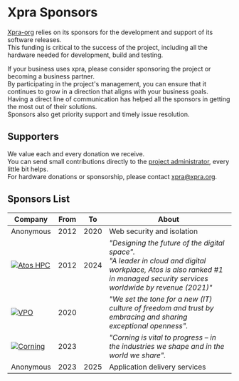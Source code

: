 # Xpra Sponsors


[Xpra-org](https://github.com/Xpra-org) relies on its sponsors for the development and support of its software releases. \
This funding is critical to the success of the project, including all the hardware needed for development, build and testing.

If your business uses xpra, please consider sponsoring the project or becoming a business partner. \
By participating in the project's management, you can ensure that it continues to grow in a direction that aligns with your business goals. \
Having a direct line of communication has helped all the sponsors in getting the most out of their solutions. \
Sponsors also get priority support and timely issue resolution.


## Supporters

We value each and every donation we receive. \
You can send small contributions directly to the [project administrator](https://github.com/sponsors/totaam), every little bit helps. \
For hardware donations or sponsorship, please contact [xpra@xpra.org](mailto:xpra@xpra.org).


## Sponsors List

| Company                                                                                                  | From | To   | About                                                                                                                                                                            |
|----------------------------------------------------------------------------------------------------------|------|------|----------------------------------------------------------------------------------------------------------------------------------------------------------------------------------|
| Anonymous                                                                                                | 2012 | 2020 | Web security and isolation                                                                                                                                                       |
| [![Atos HPC](images/logos/atos-black.png)](https://atos.net/en/solutions/high-performance-computing-hpc) | 2012 | 2024 | _"Designing the future of the digital space"._<br />_"A leader in cloud and digital workplace, Atos is also ranked #1 in managed security services worldwide by revenue (2021)"_ |
| [![VPO](images/logos/vpo-small.png)](https://vpo.nl)                                                     | 2020 |      | _"We set the tone for a new (IT) culture of freedom and trust by embracing and sharing exceptional openness"._                                                                   |
| [![Corning](images/logos/corning.png)](https://vpo.nl)                                                   | 2023 |      | _"Corning is vital to progress – in the industries we shape and in the world we share"._                                                                                         |
| Anonymous                                                                                                | 2023 | 2025 | Application delivery services                                                                                                                                                    |
